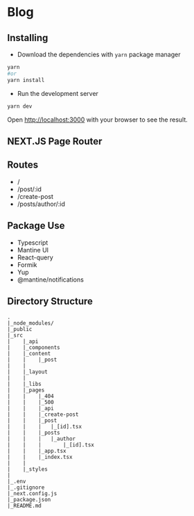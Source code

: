# Blog

## Installing

- Download the dependencies with `yarn` package manager

```bash
yarn
#or
yarn install
```

- Run the development server

```bash
yarn dev
```

Open [http://localhost:3000](http://localhost:3000) with your browser to see the result.

## NEXT.JS Page Router

## Routes

- /
- /post/:id
- /create-post
- /posts/author/:id

## Package Use

- Typescript
- Mantine UI
- React-query
- Formik
- Yup
- @mantine/notifications

## Directory Structure

```
.
|_node_modules/
|_public
|_src
|    |_api
|    |_components
|    |_content
|    |    |_post
|    |
|    |_layout
|    |
|    |_libs
|    |_pages
|    |    |_404
|    |    |_500
|    |    |_api
|    |    |_create-post
|    |    |_post
|    |    |   |_[id].tsx
|    |    |_posts
|    |    |   |_author
|    |    |       |_[id].tsx
|    |    |_app.tsx
|    |    |_index.tsx
|    |
|    |_styles
|
|_.env
|_.gitignore
|_next.config.js
|_package.json
|_README.md
```
